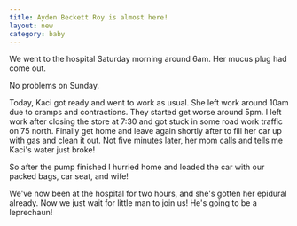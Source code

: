 ```yaml
---
title: Ayden Beckett Roy is almost here!
layout: new
category: baby
---
```

We went to the hospital Saturday morning around 6am. Her mucus plug had come out. 

No problems on Sunday.

Today, Kaci got ready and went to work as usual. She left work around 10am due to cramps and contractions. They started get worse around 5pm. I left work after closing the store at 7:30 and got stuck in some road work traffic on 75 north. Finally get home and leave again shortly after to fill her car up with gas and clean it out. Not five minutes later, her mom calls and tells me Kaci's water just broke! 

So after the pump finished I hurried home and loaded the car with our packed bags, car seat, and wife! 

We've now been at the hospital for two hours, and she's gotten her epidural already. Now we just wait for little man to join us! He's going to be a leprechaun! 
